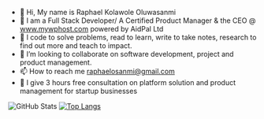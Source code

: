 - 👋 Hi, My name is Raphael Kolawole Oluwasanmi 
- 🌱 I am a Full Stack Developer/ A Certified Product Manager & the CEO @ www.mywphost.com powered by AidPal Ltd 
- 👀 I code to solve problems, read to learn, write to take notes, research to find out more and teach to impact.
- 💞️ I’m looking to collaborate on software development, project and product management.
- 📫 How to reach me raphaelosanmi@gmail.com
- 👋 I give 3 hours free consultation on platform solution and product management for startup businesses


![GitHub Stats](https://github-readme-stats.vercel.app/api?username=Rafkev&theme=radical)
[![Top Langs](https://github-readme-stats.vercel.app/api/top-langs/?username=Rafkev)](https://github.com/anuraghazra/github-readme-stats)





<!---
Rafkev/Rafkev is a ✨ special ✨ repository because its `README.md` (this file) appears on your GitHub profile.
You can click the Preview link to take a look at your changes.
--->
